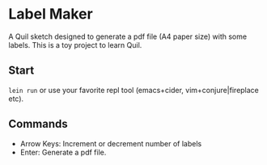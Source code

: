 # Label Maker

A Quil sketch designed to generate a pdf file (A4 paper size) with some labels.
This is a toy project to learn Quil.

## Start

`lein run` or use your favorite repl tool (emacs+cider, vim+conjure|fireplace etc).

## Commands

  - Arrow Keys: Increment or decrement number of labels
  - Enter: Generate a pdf file.
